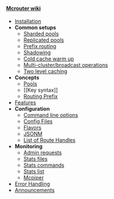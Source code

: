 #### [Mcrouter wiki](Home)
 * [Installation](mcrouter-installation)
 * **Common setups**
   * [Sharded pools](Sharded-pools-setup)
   * [Replicated pools](Replicated-pools-setup)
   * [Prefix routing](Prefix-routing-setup)
   * [Shadowing](Shadowing-setup)
   * [Cold cache warm up](Cold-cache-warm-up-setup)
   * [Multi-cluster/broadcast operations](Multi-cluster-broadcast-setup)
   * [Two level caching](Two-level-caching)
 * **Concepts**
   * [Pools](Pools)
   * [[Key syntax]]
   * [Routing Prefix](Routing-Prefix)
 * [Features](Features) 
 * **Configuration**
   * [Command line options](Command-line-options)
   * [Config Files](Config-Files)
   * [Flavors](Flavors)
   * [JSONM](JSONM)
   * [List of Route Handles](List-of-Route-Handles)
 * **Monitoring**
   * [Admin requests](Admin-requests)
   * [Stats files](Stats-files)
   * [Stats commands](Stats-commands)
   * [Stats list](Stats-list)
   * [Mcpiper](Mcpiper)
 * [Error Handling](Error-Handling) 
 * [Announcements](Announcements)
